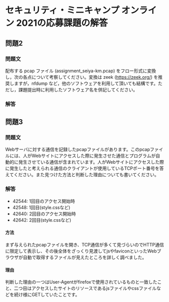 # セキュリティ・ミニキャンプ オンライン 2021の応募課題の解答

## 問題2

### 問題文

配布する pcap ファイル (assignment_seiya-km.pcap) をフロー形式に変換し，次の各点について考察してください。変換は zeek (https://zeek.org/) を推奨しますが，nfdump など，他のソフトウェアを利用して頂いても結構です。ただし，課題提出時に利用したソフトウェア名を併記してください。

### 解答

## 問題3

### 問題文

Webサーバに対する通信を記録したpcapファイルがあります。このpcapファイルには、人がWebサイトにアクセスした際に発生させた通信とプログラムが自動的に発生させている通信が含まれています。人がWebサイトにアクセスした際に発生したと考えられる通信のクライアントが使用しているTCPポート番号を答えてください。また見つけた方法と判断した理由についても書いてください。

### 解答

- 42544: 1回目のアクセス開始時
- 42548: 1回目(style.cssなど)
- 42640: 2回目のアクセス開始時 
- 42642: 2回目(style.cssなど)

#### 方法

まず与えられたpcapファイルを開き、TCP通信が多くて見づらいのでHTTP通信に限定して表示し、その後全体をざっくり見渡してjsやfaviconといったWebブラウザが自動で取得するファイルが見えたところを詳しく調べました。

#### 理由

判断した理由の一つはUser-Agentがfirefoxで使用されているものと一致したこと、二つ目はアクセスしたサイトのリソースであるjsファイルやcssファイルなどを続け様にGETしていたことです。